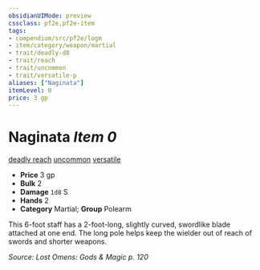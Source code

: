 ```yaml
---
obsidianUIMode: preview
cssclass: pf2e,pf2e-item
tags:
- compendium/src/pf2e/logm
- item/category/weapon/martial
- trait/deadly-d8
- trait/reach
- trait/uncommon
- trait/versatile-p
aliases: ["Naginata"]
itemLevel: 0
price: 3 gp
---
```

# Naginata *Item 0*  
[deadly <d8>](../../../rules/traits/deadly.md)  [reach](../../../rules/traits/reach.md)  [uncommon](../../../rules/traits/uncommon.md)  [versatile <p>](../../../rules/traits/versatile.md)  

- **Price** 3 gp
- **Bulk** 2
- **Damage** `1d8` S
- **Hands** 2
- **Category** Martial; **Group** Polearm 

This 6-foot staff has a 2-foot-long, slightly curved, swordlike blade attached at one end. The long pole helps keep the wielder out of reach of swords and shorter weapons.

*Source: Lost Omens: Gods & Magic p. 120*